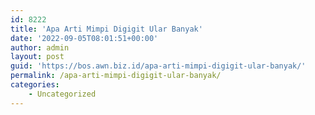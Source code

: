 ```yaml
---
id: 8222
title: 'Apa Arti Mimpi Digigit Ular Banyak'
date: '2022-09-05T08:01:51+00:00'
author: admin
layout: post
guid: 'https://bos.awn.biz.id/apa-arti-mimpi-digigit-ular-banyak/'
permalink: /apa-arti-mimpi-digigit-ular-banyak/
categories:
    - Uncategorized
---
```


